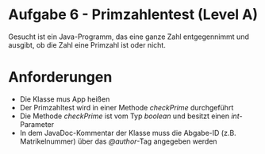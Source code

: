 # Aufgabe 6 - Primzahlentest (Level A)

Gesucht ist ein Java-Programm, das eine ganze Zahl entgegennimmt und ausgibt, ob die Zahl eine Primzahl ist oder nicht.

# Anforderungen
- Die Klasse mus App heißen
- Der Primzahltest wird in einer Methode *checkPrime* durchgeführt
- Die Methode *checkPrime* ist vom Typ *boolean* und besitzt einen *int*-Parameter
- In dem JavaDoc-Kommentar der Klasse muss die Abgabe-ID (z.B. Matrikelnummer) über das *@author*-Tag angegeben werden